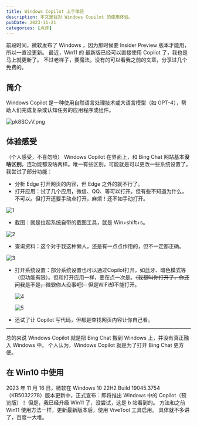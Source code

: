 ```yaml
---
title: Windows Copilot 上手体验
description: 本文是我对 Windows Copilot 的使用体验。
pubDate: 2023-11-21
categories: [点评]
---
```


前段时间，微软发布了 Windows ，因为那时候要 Insider Preview 版本才能用，所以一直没更新。
最近，Win11 的 最新版已经可以直接使用 Copilot 了，我也是马上就更新了。
不过老样子，要魔法，没有的可以看我之前的文章，分享过几个免费的。

简介
--

Windows Copilot 是一种使用自然语言处理技术或大语言模型（如 GPT-4），帮助人们完成复杂或认知任务的应用程序或组件。

![pk8SCvV.png](https://s21.ax1x.com/2024/05/30/pk8SCvV.png)


体验感受
----

（个人感受，不喜勿喷）
Windows Copilot 在界面上，和 Bing Chat 网站基本**没啥区别**，连功能都没啥两样。唯一有些区别，可能就是可以更改一些系统设置了。
我尝试了部分功能：

 - 分析 Edge 打开网页的内容，但 Edge 之外的就不行了。
 - 打开应用：试了几个应用，微信、QQ、等可以打开。但有些不知道为什么，不可以。但打开还要手动点打开，麻烦！还不如手动打开。

![1][1]

 - 截图：就是拉起系统自带的截图工具，就是 Win+shift+s。

![2][2]

 - 查询资料：这个对于我这种懒人，还是有一点点作用的，但不一定都正确。

![3][3]

 - 打开系统设置：部分系统设置也可以通过Copilot打开，如蓝牙、暗色模式等（但功能有限）。但和打开应用一样，要在点一次是。~~（我都叫你打开了，你还问我是不是，微软你人没事吧）~~
   但是WiFi却不能打开。

   ![4][4]
   
   ![5][5]

 - 还试了让 Copilot 写代码，但都是查找网页内容让你自己看。


----------


总的来说 Windows Copilot 就是把 Bing Chat 搬到 Windows 上，并没有真正融入 Windows 中。
个人认为，Windows Copilot 就是为了打开 Bing Chat 更方便。

在 Win10 中使用
-----------

2023 年 11 月 16 日，微软在 Windows 10 22H2 Build 19045.3754 （KB5032278）版本更新中，正式宣布：即将推出 Windows 中的 Copilot（预览版）！
但是，我已经升级 Win11 了，没尝试，这是 b 站看到的。
方法和之前 Win11 使用方法一样，更新最新版本后，使用 ViveTool 工具启用。
具体就不多讲了，百度一大堆。

[1]: https://s21.ax1x.com/2024/05/30/pk8SEE4.png
[2]: https://s21.ax1x.com/2024/05/30/pk8SQKK.png
[3]: https://s21.ax1x.com/2024/05/30/pk8S1bD.png
[4]: https://s21.ax1x.com/2024/05/30/pk8S8Ve.png
[5]: https://s21.ax1x.com/2024/05/30/pk8SGUH.png